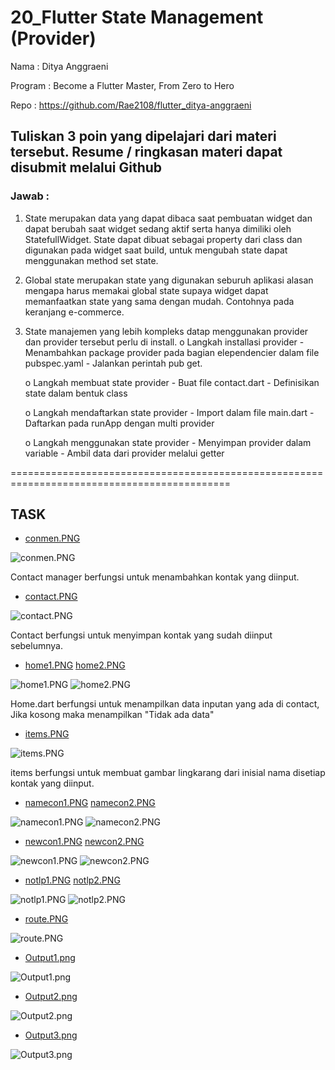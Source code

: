 # 20_Flutter State Management (Provider)

Nama : Ditya Anggraeni

Program : Become a Flutter Master, From Zero to Hero

Repo : https://github.com/Rae2108/flutter_ditya-anggraeni

## Tuliskan 3 poin yang dipelajari dari materi tersebut. Resume / ringkasan materi dapat disubmit melalui Github

### Jawab : 

1. State merupakan data yang dapat dibaca saat pembuatan widget dan dapat berubah saat widget sedang aktif serta hanya dimiliki oleh StatefullWidget. State dapat dibuat sebagai property dari class dan digunakan pada widget saat build, untuk mengubah state dapat menggunakan method set state.

2. Global state merupakan state yang digunakan seburuh aplikasi alasan mengapa harus memakai global state supaya widget dapat memanfaatkan state yang sama dengan mudah. Contohnya pada keranjang e-commerce.

3. State manajemen yang lebih kompleks datap menggunakan provider dan provider tersebut perlu di install.
    o Langkah installasi provider
        - Menambahkan package provider pada bagian elependencier dalam file pubspec.yaml
        - Jalankan perintah pub get.

    o Langkah membuat state provider
        - Buat file contact.dart
        - Definisikan state dalam bentuk class
    
    o Langkah mendaftarkan state provider
        - Import dalam file main.dart
        - Daftarkan pada runApp dengan multi provider

    o Langkah menggunakan state provider
        - Menyimpan provider dalam variable
        - Ambil data dari provider melalui getter

============================================================================================

## TASK

- [conmen.PNG](./Screenshots/conmen.PNG)

![conmen.PNG](./Screenshots/conmen.PNG)

Contact manager berfungsi untuk menambahkan kontak yang diinput.

- [contact.PNG](./Screenshots/contact.PNG)

![contact.PNG](./Screenshots/contact.PNG)

Contact berfungsi untuk menyimpan kontak yang sudah diinput sebelumnya.

- [home1.PNG](./Screenshots/home1.PNG) [home2.PNG](./Screenshots/home2.PNG)

![home1.PNG](./Screenshots/home1.PNG) ![home2.PNG](./Screenshots/home2.PNG)

Home.dart berfungsi untuk menampilkan data inputan yang ada di contact, Jika kosong maka menampilkan "Tidak ada data"

- [items.PNG](./Screenshots/items.PNG)

![items.PNG](./Screenshots/items.PNG)

items berfungsi untuk membuat gambar lingkarang dari inisial nama disetiap kontak yang diinput.

- [namecon1.PNG](./Screenshots/namecon1.PNG) [namecon2.PNG](./Screenshots/namecon2.PNG)

![namecon1.PNG](./Screenshots/namecon1.PNG) ![namecon2.PNG](./Screenshots/namecon2.PNG)

- [newcon1.PNG](./Screenshots/newcon1.PNG) [newcon2.PNG](./Screenshots/newcon2.PNG)

![newcon1.PNG](./Screenshots/newcon1.PNG) ![newcon2.PNG](./Screenshots/newcon2.PNG)

- [notlp1.PNG](./Screenshots/notlp1.PNG) [notlp2.PNG](./Screenshots/notlp2.PNG)

![notlp1.PNG](./Screenshots/notlp1.PNG) ![notlp2.PNG](./Screenshots/notlp2.PNG)

- [route.PNG](./Screenshots/route.PNG)

![route.PNG](./Screenshots/route.PNG)

- [Output1.png](./Screenshots/Output1.png)

![Output1.png](./Screenshots/Output1.png)

- [Output2.png](./Screenshots/Output2.png)

![Output2.png](./Screenshots/Output2.png)

- [Output3.png](./Screenshots/Output3.png)

![Output3.png](./Screenshots/Output3.png)